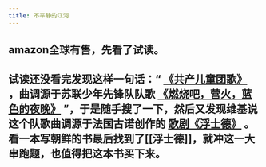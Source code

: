 ```yaml
---
title: 不平静的江河
---
```


## amazon全球有售，先看了试读。

## 试读还没看完发现这样一句话：“ [《共产儿童团歌》](https://youtu.be/KXUzr3l9zYQ) ，曲调源于苏联少年先锋队队歌 [《燃烧吧，营火，蓝色的夜晚》](https://youtu.be/Ujv3iDHu6pM) ”，于是随手搜了一下，然后又发现维基说这个队歌曲调源于法国古诺创作的 [歌剧《浮士德》](https://youtu.be/kkxV9I7DXdY) 。看一本写朝鲜的书最后找到了[[浮士德]]，就冲这一大串跑题，也值得把这本书买下来。
